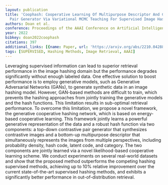 ```yaml
---
layout: publication
title: 'Coophash: Cooperative Learning Of Multipurpose Descriptor And Contrastive
  Pair Generator Via Variational MCMC Teaching For Supervised Image Hashing'
authors: Doan et al.
conference: Proceedings of the AAAI Conference on Artificial Intelligence
year: 2022
bibkey: doan2022coophash
citations: 397
additional_links: [{name: Paper, url: 'https://arxiv.org/abs/2210.04288'}]
tags: [SUPERVISED, Hashing Methods, Image Retrieval, AAAI]
---
```

Leveraging supervised information can lead to superior retrieval performance
in the image hashing domain but the performance degrades significantly without
enough labeled data. One effective solution to boost performance is to employ
generative models, such as Generative Adversarial Networks (GANs), to generate
synthetic data in an image hashing model. However, GAN-based methods are
difficult to train, which prevents the hashing approaches from jointly training
the generative models and the hash functions. This limitation results in
sub-optimal retrieval performance. To overcome this limitation, we propose a
novel framework, the generative cooperative hashing network, which is based on
energy-based cooperative learning. This framework jointly learns a powerful
generative representation of the data and a robust hash function via two
components: a top-down contrastive pair generator that synthesizes contrastive
images and a bottom-up multipurpose descriptor that simultaneously represents
the images from multiple perspectives, including probability density, hash
code, latent code, and category. The two components are jointly learned via a
novel likelihood-based cooperative learning scheme. We conduct experiments on
several real-world datasets and show that the proposed method outperforms the
competing hashing supervised methods, achieving up to 10% relative improvement
over the current state-of-the-art supervised hashing methods, and exhibits a
significantly better performance in out-of-distribution retrieval.
